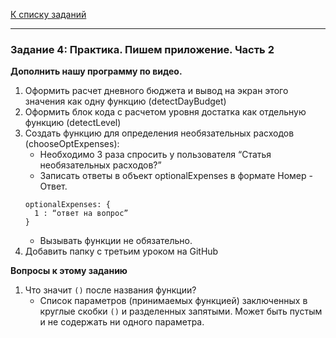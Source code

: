 [К списку заданий](https://github.com/vik-vavilikhin/Udemy/tree/master/CompleteCourseJS)

---
### **Задание 4: Практика. Пишем приложение. Часть 2**

**Дополнить нашу программу по видео.**
1. Оформить расчет дневного бюджета  и вывод на экран этого значения как одну функцию (detectDayBudget)
2. Оформить блок кода с расчетом уровня достатка как отдельную функцию (detectLevel)
3. Создать функцию для определения необязательных расходов (chooseOptExpenses):
    - Необходимо 3 раза спросить у пользователя “Статья необязательных расходов?”
    - Записать ответы в объект optionalExpenses в формате Номер - Ответ.
    ```
    optionalExpenses: {
      1 : “ответ на вопрос”
    }
    ```
    - Вызывать функции не обязательно.
4. Добавить папку с третьим уроком на GitHub

**Вопросы к этому заданию**
1. Что значит `()` после названия функции?
    - Список параметров (принимаемых функцией) заключенных в круглые скобки `()` и разделенных запятыми. Может быть пустым и не содержать ни одного параметра.